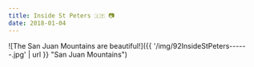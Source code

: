 ```yaml
---
title: Inside St Peters 🇮🇹 📷
date: 2018-01-04
---
```


![The San Juan Mountains are beautiful!]({{ '/img/92InsideStPeters------.jpg' | url }} "San Juan Mountains")
<br>
</center>